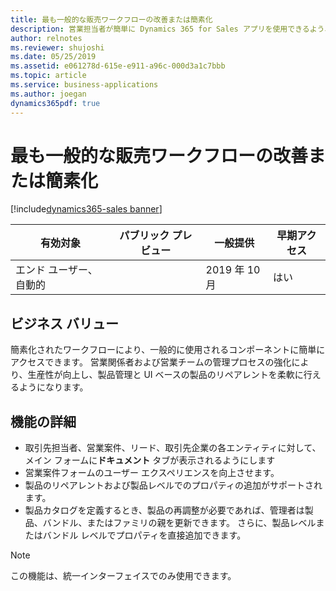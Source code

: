 ```yaml
---
title: 最も一般的な販売ワークフローの改善または簡素化
description: 営業担当者が簡単に Dynamics 365 for Sales アプリを使用できるよう、最も一般的な営業ワークフローを改善または簡素化します。
author: relnotes
ms.reviewer: shujoshi
ms.date: 05/25/2019
ms.assetid: e061278d-615e-e911-a96c-000d3a1c7bbb
ms.topic: article
ms.service: business-applications
ms.author: joegan
dynamics365pdf: true
---
```

# <a name="improve-or-simplify-most-common-sales-workflows"></a>最も一般的な販売ワークフローの改善または簡素化
[!include[dynamics365-sales banner](../includes/dynamics365-sales.md)]

| 有効対象    |  パブリック プレビュー | 一般提供 | 早期アクセス |
| ---------- | ---------- |---------- |---------- |
|エンド ユーザー、自動的|| 2019 年 10 月|はい |



## <a name="business-value"></a>ビジネス バリュー
<!-- bv start -->
簡素化されたワークフローにより、一般的に使用されるコンポーネントに簡単にアクセスできます。 営業関係者および営業チームの管理プロセスの強化により、生産性が向上し、製品管理と UI ベースの製品のリペアレントを柔軟に行えるようになります。 
<!-- bv end -->



## <a name="feature-details"></a>機能の詳細
<!--feature detail start -->
-  取引先担当者、営業案件、リード、取引先企業の各エンティティに対して、メイン フォームに**ドキュメント** タブが表示されるようにします
-  営業案件フォームのユーザー エクスペリエンスを向上させます。
-  製品のリペアレントおよび製品レベルでのプロパティの追加がサポートされます。
-  製品カタログを定義するとき、製品の再調整が必要であれば、管理者は製品、バンドル、またはファミリの親を更新できます。 さらに、製品レベルまたはバンドル レベルでプロパティを直接追加できます。 
<!--feature detail end -->


> [!NOTE]
> この機能は、統一インターフェイスでのみ使用できます。
